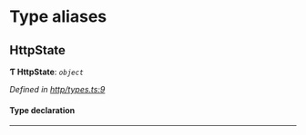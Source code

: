 

# Type aliases

<a id="httpstate"></a>

##  HttpState

**Ƭ HttpState**: *`object`*

*Defined in [http/types.ts:9](https://github.com/polkadot-js/api/blob/7b667cf/packages/rpc-provider/src/http/types.ts#L9)*

#### Type declaration

___

